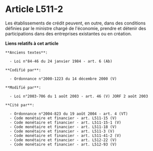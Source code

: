 # Article L511-2

Les établissements de crédit peuvent, en outre, dans des conditions définies par le ministre chargé de l'économie, prendre et
détenir des participations dans des entreprises existantes ou en création.

**Liens relatifs à cet article**

	**Anciens textes**:

	  - Loi n°84-46 du 24 janvier 1984 - art. 6 (Ab)

	**Codifié par**:

	  - Ordonnance n°2000-1223 du 14 décembre 2000 (V)

	**Modifié par**:

	  - Loi n°2003-706 du 1 août 2003 - art. 46 (V) JORF 2 août 2003

	**Cité par**:

	  - Ordonnance n°2004-823 du 19 août 2004 - art. 4 (VT)
	  - Code monétaire et financier - art. L511-15 (V)
	  - Code monétaire et financier - art. L511-15-1 (V)
	  - Code monétaire et financier - art. L511-18 (V)
	  - Code monétaire et financier - art. L511-3 (V)
	  - Code monétaire et financier - art. L511-41-2 (V)
	  - Code monétaire et financier - art. L512-22 (V)
	  - Code monétaire et financier - art. L512-93 (V)

